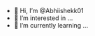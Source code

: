 - 👋 Hi, I’m @Abhiishekk01
- 👀 I’m interested in ...
- 🌱 I’m currently learning ...

<!---
Abhiishekk01/Abhiishekk01 is a ✨ special ✨ repository because its `README.md` (this file) appears on your GitHub profile.
You can click the Preview link to take a look at your changes.
--->
